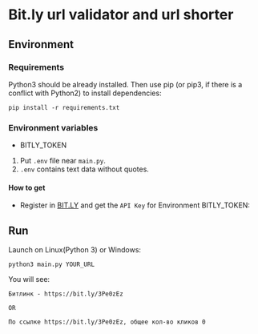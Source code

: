 # Bit.ly url validator and url shorter

## Environment

### Requirements

Python3 should be already installed. Then use pip (or pip3, if there is a conflict with Python2) to install dependencies:

```
pip install -r requirements.txt
```

### Environment variables

- BITLY_TOKEN

1. Put `.env` file near `main.py`.
2. `.env` contains text data without quotes.

#### How to get

* Register in [BIT.LY](https://bitly.com/) and get the `API Key` for Environment BITLY_TOKEN:

## Run

Launch on Linux(Python 3) or Windows:

```
python3 main.py YOUR_URL
```

You will see:

```
Битлинк - https://bit.ly/3Pe0zEz

OR

По ссылке https://bit.ly/3Pe0zEz, общее кол-во кликов 0
```
